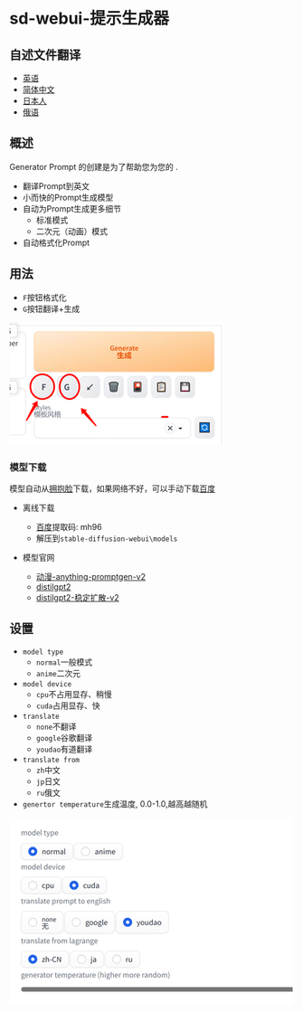 # sd-webui-提示生成器

## 自述文件翻译

-   [英语](README.en.md)
-   [简体中文](README.md)
-   [日本人](README.ja.md)
-   [俄语](README.ru.md)

## 概述

Generator Prompt 的创建是为了帮助您为您的 .

-   翻译Prompt到英文
-   小而快的Prompt生成模型
-   自动为Prompt生成更多细节
    -   标准模式
    -   二次元（动画）模式
-   自动格式化Prompt

## 用法

-   `F`按钮格式化
-   `G`按钮翻译+生成

![ui.png](./docs/ui.png)

### 模型下载

模型自动从[拥抱脸](https://huggingface.co/)下载，如果网络不好，可以手动下载[百度](https://pan.baidu.com/s/1RRo30reGmhRzFlGrZG74tg?pwd=mh96)

-   离线下载
    -   [百度](https://pan.baidu.com/s/1RRo30reGmhRzFlGrZG74tg?pwd=mh96)提取码: mh96
    -   解压到`stable-diffusion-webui\models`

-   模型官网
    -   [动漫-anything-promptgen-v2](https://huggingface.co/FredZhang7/anime-anything-promptgen-v2)
    -   [distilgpt2](https://huggingface.co/distilgpt2)
    -   [distilgpt2-稳定扩散-v2](https://huggingface.co/FredZhang7/distilgpt2-stable-diffusion-v2)

## 设置

-   `model type`
    -   `normal`一般模式
    -   `anime`二次元
-   `model device`
    -   `cpu`不占用显存、稍慢
    -   `cuda`占用显存、快
-   `translate `
    -   `none`不翻译
    -   `google`谷歌翻译
    -   `youdao`有道翻译
-   `translate from`
    -   `zh`中文
    -   `jp`日文
    -   `ru`俄文
-   `genertor temperature`生成温度, 0.0-1.0,越高越随机

![img.png](./docs/setting.png)
